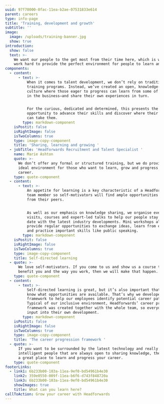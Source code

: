 ```yaml
---
uuid: 97f70000-0fac-11ea-b2ae-07531833e614
parent: careers
type: info-page
title: 'Training, development and growth'
subtitle: ''
image:
  image: /uploads/training-banner.jpg
  show: true
introduction:
  show: false
  text: >-
    We want our people to the get most from their time here, which is why we
    work hard to provide the perfect environment for people to learn and grow.
components:
  - content:
      - text: >-
          When it comes to talent development, we don’t rely on traditional
          training programs. Instead, we’ve created an open, knowledge-sharing
          culture where those eager to progress can learn from some of the best
          in the business—and share their own experiences in turn.


          For the curious, dedicated and determined, this presents the perfect
          opportunity to advance their skills and discover where their ability
          can take them.
        type: markdown-component
    isPostit: false
    isRightImage: false
    isTwoColumns: true
    type: image-copy-component
    title: 'Sharing, learning and growing '
  - jobTitle: 'Headforwards Recruitment and Talent Specialist '
    name: Marie Ashton
    quote: >-
      We don’t offer any formal or structured training, but we do provide the
      ideal environment for those who want to learn, grow and progress their
      career.
    type: quote-component
  - content:
      - text: >-
          An appetite for learning is a key characteristic of a Headforwards
          team member so self-motivators will find ample opportunities to learn
          from their peers. 


          As well as our emphasis on knowledge sharing, we organise event
          visits, courses and expert-led talks to help our people stay up to
          date with the latest industry developments. Mini workshops also
          provide regular opportunities to exchange ideas, learn from each other
          and practice important skills like public speaking.
        type: markdown-component
    isPostit: false
    isRightImage: false
    isTwoColumns: true
    type: image-copy-component
    title: Self-directed learning
  - quote: >-
      We love self-motivators. If you come to us and show us a course that will
      benefit you and the way you work, then we will make that happen.
    type: quote-component
  - content:
      - text: >-
          Self-directed learning is great, but it’s also important that people
          know what opportunities are available. That’s why we developed a
          framework to help our employees identify potential career paths.
          Typical of our inclusive environment, Headforwards’ career progression
          framework was created together with the whole team, so everyone has
          input into their own development.
        type: markdown-component
    isPostit: false
    isRightImage: false
    isTwoColumns: true
    type: image-copy-component
    title: 'The career progression framework '
  - quote: >-
      If you want to be surrounded by the latest technology and really
      intelligent people that are always open to sharing knowledge, then this is
      a great place to learn and progress your career.
    type: quote-component
footerLinks:
  - link1: 6b233b00-103a-11ea-9ef0-bd54961b4e30
    link2: 359e0550-009f-11ea-b6f6-d743f848720a
    link3: 6b233b00-103a-11ea-9ef0-bd54961b4e30
    showImages: true
    title: What can you learn here?
callToAction: Grow your career with Headforwards
---
```


